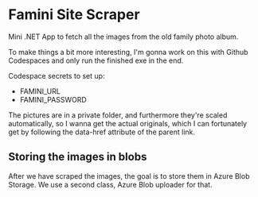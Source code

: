 # Famini Site Scraper
Mini .NET App to fetch all the images from the old family photo album.

To make things a bit more interesting, I'm gonna work on this with Github Codespaces and only run the finished exe in the end.

Codespace secrets to set up:

 - FAMINI_URL
 - FAMINI_PASSWORD

The pictures are in a private folder, and furthermore they're scaled automatically, so I wanna get the actual originals, which I can fortunately get
by following the data-href attribute of the parent link.

## Storing the images in blobs
After we have scraped the images, the goal is to store them in Azure Blob Storage. We use a second class, Azure Blob uploader for that.
